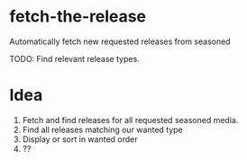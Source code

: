 # fetch-the-release
Automatically fetch new requested releases from seasoned

TODO: Find relevant release types.


# Idea
 1. Fetch and find releases for all requested seasoned media. 
 2. Find all releases matching our wanted type
 3. Display or sort in wanted order
 4. ??


